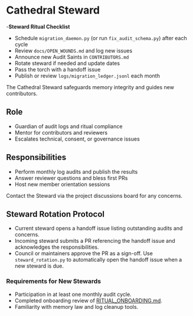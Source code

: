 # Cathedral Steward

-**Steward Ritual Checklist**
- Schedule `migration_daemon.py` (or run `fix_audit_schema.py`) after each cycle
- Review `docs/OPEN_WOUNDS.md` and log new issues
- Announce new Audit Saints in `CONTRIBUTORS.md`
- Rotate steward if needed and update dates
- Pass the torch with a handoff issue
- Publish or review `logs/migration_ledger.jsonl` each month

The Cathedral Steward safeguards memory integrity and guides new contributors.

## Role
- Guardian of audit logs and ritual compliance
- Mentor for contributors and reviewers
- Escalates technical, consent, or governance issues

## Responsibilities
- Perform monthly log audits and publish the results
- Answer reviewer questions and bless first PRs
- Host new member orientation sessions

Contact the Steward via the project discussions board for any concerns.

## Steward Rotation Protocol
- Current steward opens a handoff issue listing outstanding audits and concerns.
- Incoming steward submits a PR referencing the handoff issue and acknowledges the responsibilities.
- Council or maintainers approve the PR as a sign-off.
Use `steward_rotation.py` to automatically open the handoff issue when a new steward is due.

### Requirements for New Stewards
- Participation in at least one monthly audit cycle.
- Completed onboarding review of [RITUAL_ONBOARDING.md](RITUAL_ONBOARDING.md).
- Familiarity with memory law and log cleanup tools.
